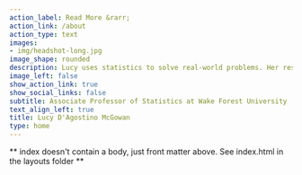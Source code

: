 ```yaml
---
action_label: Read More &rarr;
action_link: /about
action_type: text
images: 
- img/headshot-long.jpg
image_shape: rounded
description: Lucy uses statistics to solve real-world problems. Her research focuses on causal inference, analytic design theory, and statistical communication.
image_left: false
show_action_link: true
show_social_links: false
subtitle: Associate Professor of Statistics at Wake Forest University
text_align_left: true
title: Lucy D'Agostino McGowan
type: home
---
```


** index doesn't contain a body, just front matter above.
See index.html in the layouts folder **
